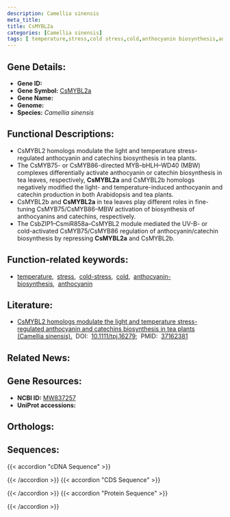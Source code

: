 ```yaml
---
description: Camellia sinensis
meta_title:
title: CsMYBL2a
categories: [Camellia sinensis]
tags: [ temperature,stress,cold stress,cold,anthocyanin biosynthesis,anthocyanin ]
---
```


## Gene Details:
- **Gene ID:** []()
- **Gene Symbol:** <u>CsMYBL2a</u>
- **Gene Name:** 
- **Genome:** []()
- **Species:** *Camellia sinensis*

## Functional Descriptions:
   - CsMYBL2 homologs modulate the light and temperature stress-regulated anthocyanin and catechins biosynthesis in tea plants.
   - The CsMYB75- or CsMYB86-directed MYB–bHLH–WD40 (MBW) complexes differentially activate anthocyanin or catechin biosynthesis in tea leaves, respectively, **CsMYBL2a** and CsMYBL2b homologs negatively modified the light- and temperature-induced anthocyanin and catechin production in both Arabidopsis and tea plants. 
   - CsMYBL2b and **CsMYBL2a** in tea leaves play different roles in fine-tuning CsMYB75/CsMYB86–MBW activation of biosynthesis of anthocyanins and catechins, respectively. 
   - The CsbZIP1–CsmiR858a–CsMYBL2 module mediated the UV-B- or cold-activated CsMYB75/CsMYB86 regulation of anthocyanin/catechin biosynthesis by repressing **CsMYBL2a** and CsMYBL2b.

## Function-related keywords:
   - [temperature](/tags/temperature/),&nbsp;&nbsp;[stress](/tags/stress/),&nbsp;&nbsp;[cold-stress](/tags/cold-stress/),&nbsp;&nbsp;[cold](/tags/cold/),&nbsp;&nbsp;[anthocyanin-biosynthesis](/tags/anthocyanin-biosynthesis/),&nbsp;&nbsp;[anthocyanin](/tags/anthocyanin/)

## Literature:
   - [CsMYBL2 homologs modulate the light and temperature stress-regulated anthocyanin and catechins biosynthesis in tea plants (Camellia sinensis).](https://doi.org/10.1111/tpj.16279)&nbsp;&nbsp;DOI:&nbsp;&nbsp;[10.1111/tpj.16279](https://doi.org/10.1111/tpj.16279);&nbsp;&nbsp;PMID:&nbsp;&nbsp;[37162381](https://pubmed.ncbi.nlm.nih.gov/37162381/)

## Related News:

## Gene Resources:
- **NCBI ID:**  [MW837257](https://www.ncbi.nlm.nih.gov/gene/?term=MW837257)
- **UniProt accessions:**  [](https://www.uniprot.org/uniprotkb//entry)

## Orthologs:

## Sequences:
{{< accordion "cDNA Sequence" >}}

{{< /accordion >}}
{{< accordion "CDS Sequence" >}}

{{< /accordion >}}
{{< accordion "Protein Sequence" >}}

{{< /accordion >}}
